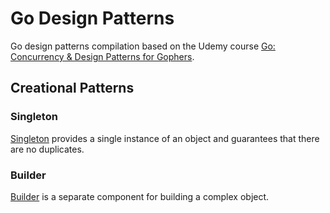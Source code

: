 # Go Design Patterns
Go design patterns compilation based on the Udemy course [Go: Concurrency & Design Patterns for Gophers](https://www.udemy.com/learning-pathgo-concurrency-and-design-patterns-for-gophers/).

## Creational Patterns
### Singleton
[Singleton](./creational/singleton/README.md) provides a single instance of an object and guarantees that there are no duplicates.

### Builder
[Builder](./creational/builder/README.md) is a separate component for building a complex object.
